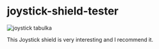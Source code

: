 # joystick-shield-tester

![joystick tabulka](https://user-images.githubusercontent.com/50919055/63930495-c227df00-ca53-11e9-9037-c8e774912ea1.png)

 This Joystick shield is very interesting and I recommend it.

